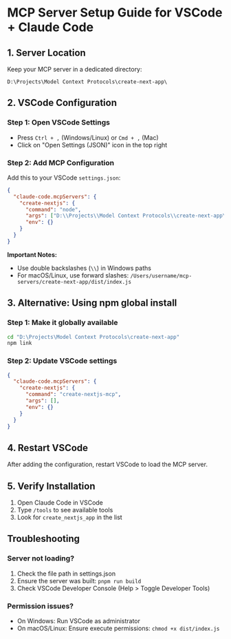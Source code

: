 # MCP Server Setup Guide for VSCode + Claude Code

## 1. Server Location
Keep your MCP server in a dedicated directory:
```
D:\Projects\Model Context Protocols\create-next-app\
```

## 2. VSCode Configuration

### Step 1: Open VSCode Settings
- Press `Ctrl + ,` (Windows/Linux) or `Cmd + ,` (Mac)
- Click on "Open Settings (JSON)" icon in the top right

### Step 2: Add MCP Configuration
Add this to your VSCode `settings.json`:

```json
{
  "claude-code.mcpServers": {
    "create-nextjs": {
      "command": "node",
      "args": ["D:\\Projects\\Model Context Protocols\\create-next-app\\dist\\index.js"],
      "env": {}
    }
  }
}
```

**Important Notes:**
- Use double backslashes (`\\`) in Windows paths
- For macOS/Linux, use forward slashes: `/Users/username/mcp-servers/create-next-app/dist/index.js`

## 3. Alternative: Using npm global install

### Step 1: Make it globally available
```bash
cd "D:\Projects\Model Context Protocols\create-next-app"
npm link
```

### Step 2: Update VSCode settings
```json
{
  "claude-code.mcpServers": {
    "create-nextjs": {
      "command": "create-nextjs-mcp",
      "args": [],
      "env": {}
    }
  }
}
```

## 4. Restart VSCode
After adding the configuration, restart VSCode to load the MCP server.

## 5. Verify Installation
1. Open Claude Code in VSCode
2. Type `/tools` to see available tools
3. Look for `create_nextjs_app` in the list

## Troubleshooting

### Server not loading?
1. Check the file path in settings.json
2. Ensure the server was built: `pnpm run build`
3. Check VSCode Developer Console (Help > Toggle Developer Tools)

### Permission issues?
- On Windows: Run VSCode as administrator
- On macOS/Linux: Ensure execute permissions: `chmod +x dist/index.js`